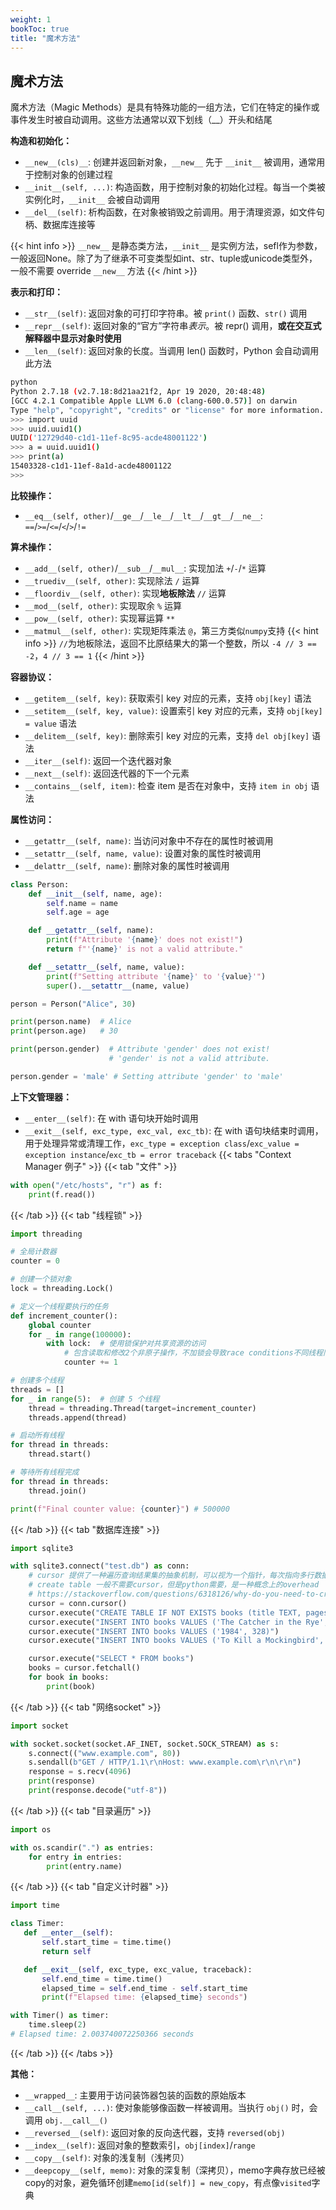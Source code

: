```yaml
---
weight: 1
bookToc: true
title: "魔术方法"
---
```



## 魔术方法

魔术方法（Magic Methods）是具有特殊功能的一组方法，它们在特定的操作或事件发生时被自动调用。这些方法通常以双下划线（__）开头和结尾

**构造和初始化：**
- `__new__(cls)__`: 创建并返回新对象，`__new__` 先于 `__init__` 被调用，通常用于控制对象的创建过程
- `__init__(self, ...)`: 构造函数，用于控制对象的初始化过程。每当一个类被实例化时，`__init__` 会被自动调用
- `__del__(self)`: 析构函数，在对象被销毁之前调用。用于清理资源，如文件句柄、数据库连接等

{{< hint info >}}
`__new__` 是静态类方法，`__init__` 是实例方法，sefl作为参数，一般返回None。除了为了继承不可变类型如int、str、tuple或unicode类型外，一般不需要 override `__new__` 方法
{{< /hint >}}

**表示和打印：**
- `__str__(self)`: 返回对象的可打印字符串。被 `print()` 函数、`str()` 调用
- `__repr__(self)`: 返回对象的“官方”字符串*表示*。被 repr() 调用，**或在交互式解释器中显示对象时使用**
- `__len__(self)`: 返回对象的长度。当调用 len() 函数时，Python 会自动调用此方法
```bash
python
Python 2.7.18 (v2.7.18:8d21aa21f2, Apr 19 2020, 20:48:48)
[GCC 4.2.1 Compatible Apple LLVM 6.0 (clang-600.0.57)] on darwin
Type "help", "copyright", "credits" or "license" for more information.
>>> import uuid
>>> uuid.uuid1()
UUID('12729d40-c1d1-11ef-8c95-acde48001122')
>>> a = uuid.uuid1()
>>> print(a)
15403328-c1d1-11ef-8a1d-acde48001122
>>>
```

**比较操作：**
- `__eq__(self, other)`/`__ge__`/`__le__`/`__lt__`/`__gt__`/`__ne__`: `==`/`>=`/`<=`/`<`/`>`/`!=`

**算术操作：**
- `__add__(self, other)`/`__sub__`/`__mul__`: 实现加法 `+`/`-`/`*` 运算
- `__truediv__(self, other)`: 实现除法 `/` 运算
- `__floordiv__(self, other)`: 实现**地板除法** `//` 运算
- `__mod__(self, other)`: 实现取余 `%` 运算
- `__pow__(self, other)`: 实现幂运算 `**`
- `__matmul__(self, other)`: 实现矩阵乘法 `@`，第三方类似`numpy`支持
{{< hint info >}}
`//`为地板除法，返回不比原结果大的第一个整数，所以 `-4 // 3 == -2`，`4 // 3 == 1`
{{< /hint >}}

**容器协议：**
- `__getitem__(self, key)`: 获取索引 key 对应的元素，支持 `obj[key]` 语法
- `__setitem__(self, key, value)`: 设置索引 key 对应的元素，支持 `obj[key] = value` 语法
- `__delitem__(self, key)`: 删除索引 key 对应的元素，支持 `del obj[key]` 语法
- `__iter__(self)`: 返回一个迭代器对象
- `__next__(self)`: 返回迭代器的下一个元素
- `__contains__(self, item)`: 检查 item 是否在对象中，支持 `item in obj` 语法

**属性访问：**
- `__getattr__(self, name)`: 当访问对象中不存在的属性时被调用
- `__setattr__(self, name, value)`: 设置对象的属性时被调用
- `__delattr__(self, name)`: 删除对象的属性时被调用

```python
class Person:
    def __init__(self, name, age):
        self.name = name
        self.age = age

    def __getattr__(self, name):
        print(f"Attribute '{name}' does not exist!")
        return f"'{name}' is not a valid attribute."

    def __setattr__(self, name, value):
        print(f"Setting attribute '{name}' to '{value}'")
        super().__setattr__(name, value)

person = Person("Alice", 30)

print(person.name)  # Alice
print(person.age)   # 30

print(person.gender)  # Attribute 'gender' does not exist! 
                      # 'gender' is not a valid attribute.

person.gender = 'male' # Setting attribute 'gender' to 'male'
```

**上下文管理器：**
- `__enter__(self)`: 在 with 语句块开始时调用
- `__exit__(self, exc_type, exc_val, exc_tb)`: 在 with 语句块结束时调用，用于处理异常或清理工作，`exc_type = exception class`/`exc_value = exception instance`/`exc_tb = error traceback`
{{< tabs "Context Manager 例子" >}}
{{< tab "文件" >}}
```python
with open("/etc/hosts", "r") as f:
    print(f.read())
```
{{< /tab >}}
{{< tab "线程锁" >}}
```python
import threading

# 全局计数器
counter = 0

# 创建一个锁对象
lock = threading.Lock()

# 定义一个线程要执行的任务
def increment_counter():
    global counter
    for _ in range(100000):
        with lock:  # 使用锁保护对共享资源的访问
            # 包含读取和修改2个非原子操作，不加锁会导致race conditions不同线程同时读取到相同的counter值，导致数据丢失
            counter += 1

# 创建多个线程
threads = []
for _ in range(5):  # 创建 5 个线程
    thread = threading.Thread(target=increment_counter)
    threads.append(thread)

# 启动所有线程
for thread in threads:
    thread.start()

# 等待所有线程完成
for thread in threads:
    thread.join()

print(f"Final counter value: {counter}") # 500000
```
{{< /tab >}}
{{< tab "数据库连接" >}}
```python
import sqlite3

with sqlite3.connect("test.db") as conn:
    # cursor 提供了一种遍历查询结果集的抽象机制，可以视为一个指针，每次指向多行数据的一行，就是类似终端中的光标
    # create table 一般不需要cursor，但是python需要，是一种概念上的overhead
    # https://stackoverflow.com/questions/6318126/why-do-you-need-to-create-a-cursor-when-querying-a-sqlite-database
    cursor = conn.cursor()
    cursor.execute("CREATE TABLE IF NOT EXISTS books (title TEXT, pages INTEGER)")
    cursor.execute("INSERT INTO books VALUES ('The Catcher in the Rye', 234)")
    cursor.execute("INSERT INTO books VALUES ('1984', 328)")
    cursor.execute("INSERT INTO books VALUES ('To Kill a Mockingbird', 281)")

    cursor.execute("SELECT * FROM books")
    books = cursor.fetchall()
    for book in books:
        print(book)
```
{{< /tab >}}
{{< tab "网络socket" >}}
```python
import socket

with socket.socket(socket.AF_INET, socket.SOCK_STREAM) as s:
    s.connect(("www.example.com", 80))
    s.sendall(b"GET / HTTP/1.1\r\nHost: www.example.com\r\n\r\n")
    response = s.recv(4096)
    print(response)
    print(response.decode("utf-8"))
```
{{< /tab >}}
{{< tab "目录遍历" >}}
```python
import os

with os.scandir(".") as entries:
    for entry in entries:
        print(entry.name)
```
{{< /tab >}}
{{< tab "自定义计时器" >}}
```python
import time

class Timer:
   def __enter__(self):
       self.start_time = time.time()
       return self

   def __exit__(self, exc_type, exc_value, traceback):
       self.end_time = time.time()
       elapsed_time = self.end_time - self.start_time
       print(f"Elapsed time: {elapsed_time} seconds")

with Timer() as timer:
    time.sleep(2)
# Elapsed time: 2.003740072250366 seconds
```
{{< /tab >}}
{{< /tabs >}}

**其他：**
- `__wrapped__`: 主要用于访问装饰器包装的函数的原始版本
- `__call__(self, ...)`: 使对象能够像函数一样被调用。当执行 `obj()` 时，会调用 `obj.__call__()`
- `__reversed__(self)`: 返回对象的反向迭代器，支持 `reversed(obj)`
- `__index__(self)`: 返回对象的整数索引，`obj[index]`/`range`
- `__copy__(self)`: 对象的浅复制（浅拷贝）
- `__deepcopy__(self, memo)`: 对象的深复制（深拷贝），memo字典存放已经被copy的对象，避免循环创建`memo[id(self)] = new_copy`，有点像`visited`字典